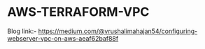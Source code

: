 # AWS-TERRAFORM-VPC

Blog link:- https://medium.com/@vrushalimahajan54/configuring-webserver-vpc-on-aws-aeaf62baf88f
